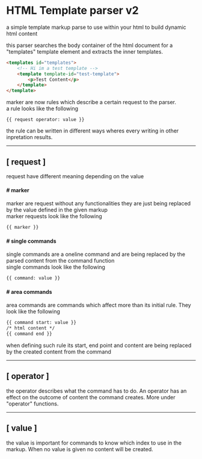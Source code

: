 
# HTML Template parser v2

a simple template markup parse to use within your html
to build dynamic html content

this parser searches the body container of the html document for a
"templates" template element and extracts the inner templates.

```html
<templates id="templates">
	<!-- Hi im a test template -->
	<template template-id="test-template">
		<p>Test Content</p>
	</template>
</template>
```

marker are now rules which describe a certain request to the parser.<br>
a rule looks like the following

```
{{ request operator: value }}
```

the rule can be written in different ways wheres every writing
in other inpretation results.

---

## [ request ]
request have different meaning depending on the value

#### # marker
marker are request without any functionalities
they are just being replaced by the value defined in the given markup<br>
marker requests look like the following

```html
{{ marker }}
```

#### # single commands
single commands are a oneline command and are being replaced
by the parsed content from the command function<br>
single commands look like the following

```html
{{ command: value }}
```

#### # area commands
area commands are commands which affect more than its initial rule.
They look like the following

```html
{{ command start: value }}
/* html content */
{{ command end }}
```

when defining such rule its start, end point and content are being replaced
by the created content from the command

---
## [ operator ]
the operator describes what the command has to do.
An operator has an effect on the outcome of content the command creates.
More under "operator" functions.

---
## [ value ]
the value is important for commands to know which index to use in the
markup. When no value is given no content will be created.